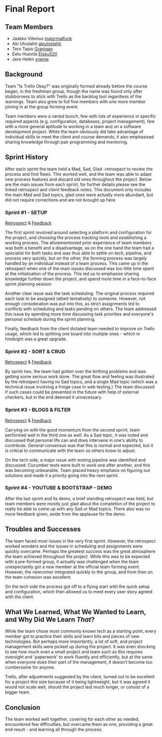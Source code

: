 # Final Report

## Team Members
* Jaakko Vilenius [majormalfunk](https://github.com/majormalfunk)
* Aki Utoslahti [akiutoslahti](https://github.com/akiutoslahti)
* Tero Tapio [Granigan](https://github.com/Granigan)
* Eetu Huovila [Etsku520](https://github.com/Etsku520)
* Jere Helén [xneme](https://github.com/xneme)

## Background
Team "Is Trello Okay?" was originally formed already before the course began, in the freshman group, though the name was found only after stubborness to stick with Trello as the backlog tool regardless of the warnings. Team also grew to full five members with one more member joining in at the group forming event.

Team members were a varied bunch, few with lots of experience in specific required aspects (e.g. configuration, databases, project management), few with a more general aptitude to working in a team and on a software development project. While the team obviously did take advantage of individual skills to meet the client and course demands, it also emphasised sharing knowledge through pair programming and mentoring.

## Sprint History
After each sprint the team held a Mad, Sad, Glad -retrospect to review the process and find flaws. This worked well, and the team was able to adapt new process features and discard old ones throughout the project. Below are the main issues from each sprint, for further details please see the linked retrospect and client feedback notes. This document only includes the main Mad and Sad topics, glad ones were actually more abundant, but did not require corrections and are not brought up here.

### Sprint #1 - SETUP
[Retrospect](/documentation/sprint/1/retrospect.md) & [Feedback](/documentation/sprint/1/feedback.md)

The first sprint revolved around selecting a platform and configuration for the project, and choosing the process tracking tools and establishing a working process. The aforementioned prior experience of team members was both a benefit and a disadvantage, as on the one hand the team had a specialist for both tasks and was thus able to settle on tech, pipeline, and process very quickly, but on the other, the forming process was largely handled by an individual instead of a team process. This came up in the retrospect when one of the main issues discussed was too little time spent at the initialisation of the process. This led us to emphasise sharing knowledge further down the project, and spend more time in a face-to-face sprint planning session.

Another clear issue was the task scheduling. The original process required each task to be assigned (albeit tentatively) to someone. However, not enough consideration was put into this, as strict assignments led to conflicts with scheduling and tasks pending on others. The team addressed this issue by spending more time discussing task priorities and everyone's personal schedule during the sprint planning.

Finally, feedback from the client dictated team needed to improve on Trello usage, which led to splitting one board into multiple ones - which in hindsight was a great upgrade.

### Sprint #2 - SORT & CRUD
[Retrospect](/documentation/sprint/2/retrospect.md) & [Feedback](/documentation/sprint/2/feedback.md)

By sprint two, the team had gotten over the birthing problems and was getting some serious work done. The great flow and feeling was illustrated by the retrospect having no Sad topics, and a single Mad topic (which was a technical issue involving a fringe case in web testing.) The team discussed if such cases could be prevented in the future with help of external checkers, but in the end deemed it unnecessary.

### Sprint #3 - BLOGS & FILTER
[Retrospect](/documentation/sprint/3/retrospect.md) & [Feedback](/documentation/sprint/3/feedback.md)

Carrying on with the good momentum from the second sprint, team performed well in the third one as well. As a Sad topic, it was noted and discussed that personal life can and does intervene in one's ability to contribute. General consensus was that this is normal and expected, but it is critical to communicate with the team so others know to adjust.
 
On the tech side, a major issue with testing pipeline was identified and discussed: Cucumber tests were built to work one after another, and this was becoming unbearable. Team placed heavy emphasis on figuring out solutions and made it a priority going into the next sprint.

### Sprint #4 - YOUTUBE & BOOTSTRAP - DEMO
After the last sprint and its demo, a brief standing retrospect was held, but team members were mostly just glad about the completion of the project to really be able to come up with any Sad or Mad topics. There also was no more feedback given, aside from the applause for the demo.

## Troubles and Successes
The team faced most issues in the very first sprint. However, the retrospect worked wonders and the issues in scheduling and assignments were quickly overcame. Perhaps the greatest success was the great atmosphere the team achieved throughout the project. While this was to be expected with a pre-formed group, it actually was challenged when the team unexpectantly got a new member at the official team forming event. However, the newcomer integrated quickly to the group, and from then on the team cohesion was excellent.

On the tech side the process got off to a flying start with the quick setup and configuration, which then allowed us to meet every user story agreed with the client.

## What We Learned, What We Wanted to Learn, and Why Did We Learn *That*?
While the team chose most commonly known tech as a starting point, every member got to practice their skills and learn bits and pieces of new technologies. But perhaps more importantly, a lot of soft, and project management skills were picked up during the project. It was even shocking to see how much even a small project and team such as this requires oversight and 'paperwork' to work fluently and efficiently, but at the same when everyone does their part of the management, it doesn't become too cumbersome for anyone.

Trello, after adjustments suggested by the client, turned out to be excellent for a project this size because of it being lightweight, but it was agreed it would not scale well, should the project last much longer, or consist of a bigger team.

## Conclusion
The team worked well together, covering for each other as needed, encountered few difficulties, but overcame them as one, providing a great end result - and learning all through the process.
